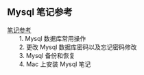 ## Mysql 笔记参考
[笔记参考](http://hanwen.me/tags/Mysql/)  
　　1. Mysql 数据库常用操作  
　　2. 更改 Mysql 数据库密码以及忘记密码修改  
　　3. Mysql 备份和恢复  
　　4. Mac 上安装 Mysql 笔记
